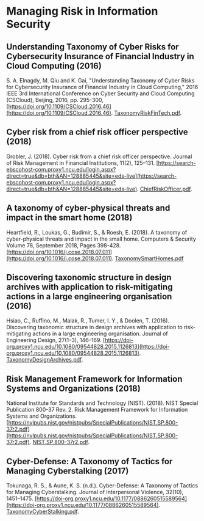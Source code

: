 # Managing Risk in Information Security

## Understanding Taxonomy of Cyber Risks for Cybersecurity Insurance of Financial Industry in Cloud Computing (2016)

S. A. Elnagdy, M. Qiu and K. Gai, "Understanding Taxonomy of Cyber Risks for Cybersecurity Insurance of Financial Industry in Cloud Computing," 2016 IEEE 3rd International Conference on Cyber Security and Cloud Computing (CSCloud), Beijing, 2016, pp. 295-300, [https://doi.org/10.1109/CSCloud.2016.46](https://doi.org/10.1109/CSCloud.2016.46). [TaxonomyRiskFinTech.pdf](TaxonomyRiskFinTech.pdf).

## Cyber risk from a chief risk officer perspective (2018)

Grobler, J. (2018). Cyber risk from a chief risk officer perspective. Journal of Risk Management in Financial Institutions, 11(2), 125–131. [https://search-ebscohost-com.proxy1.ncu.edu/login.aspx?direct=true&db=bth&AN=128885445&site=eds-live](https://search-ebscohost-com.proxy1.ncu.edu/login.aspx?direct=true&db=bth&AN=128885445&site=eds-live). [ChiefRiskOfficer.pdf](ChiefRiskOfficer.pdf).

## A taxonomy of cyber-physical threats and impact in the smart home (2018)

Heartfield, R., Loukas, G., Budimir, S., & Roesh, E. (2018). A taxonomy of cyber-physical threats and impact in the small home. Computers & Security Volume 78, September 2018, Pages 398-428. [https://doi.org/10.1016/j.cose.2018.07.011](https://doi.org/10.1016/j.cose.2018.07.011). [TaxonomySmartHomes.pdf](TaxonomySmartHomes.pdf)

## Discovering taxonomic structure in design archives with application to risk-mitigating actions in a large engineering organisation (2016)

Hsiao, C., Ruffino, M., Malak, R., Tumer, I. Y., & Doolen, T. (2016). Discovering taxonomic structure in design archives with application to risk-mitigating actions in a large engineering organisation. Journal of Engineering Design, 27(1–3), 146–169. [https://doi-org.proxy1.ncu.edu/10.1080/09544828.2015.1126813](https://doi-org.proxy1.ncu.edu/10.1080/09544828.2015.1126813). [TaxonomyDesignArchives.pdf](TaxonomyDesignArchives.pdf).

## Risk Management Framework for Information Systems and Organizations (2018)

National Institute for Standards and Technology (NIST). (2018). NIST Special Publication 800-37 Rev. 2. Risk Management Framework for
Information Systems and Organizations. [https://nvlpubs.nist.gov/nistpubs/SpecialPublications/NIST.SP.800-37r2.pdf](https://nvlpubs.nist.gov/nistpubs/SpecialPublications/NIST.SP.800-37r2.pdf). [NIST.SP.800-37r2.pdf](NIST.SP.800-37r2.pdf).

## Cyber-Defense: A Taxonomy of Tactics for Managing Cyberstalking (2017)

Tokunaga, R. S., & Aune, K. S. (n.d.). Cyber-Defense: A Taxonomy of Tactics for Managing Cyberstalking. Journal of Interpersonal Violence, 32(10), 1451–1475. [https://doi-org.proxy1.ncu.edu/10.1177/0886260515589564](https://doi-org.proxy1.ncu.edu/10.1177/0886260515589564). [TaxonomyCyberStalking.pdf](TaxonomyCyberStalking.pdf).